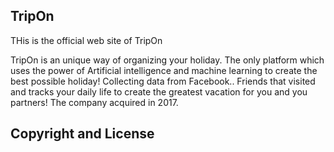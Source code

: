 
## TripOn

THis is the official web site of TripOn

TripOn is an unique way of organizing your holiday.
The only platform which uses the power of Artificial intelligence and machine learning to create the best possible holiday!
Collecting data from Facebook.. Friends that visited and tracks your daily life to create the greatest vacation for you and you partners!
The company acquired in 2017.


## Copyright and License



